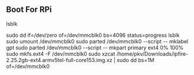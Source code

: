 ## Boot For RPi
lsblk

sudo dd if=/dev/zero of=/dev/mmcblk0 bs=4096 status=progress
lsblk
sudo umount /dev/mmcblk0
sudo parted /dev/mmcblk0 --script -- mklabel gpt
sudo parted /dev/mmcblk0 --script -- mkpart primary ext4 0% 100%
sudo mkfs.ext4 -F /dev/mmcblk0
sudo xzcat /home/pkv/Downloads/ipfire-2.25.2gb-ext4.armv5tel-full-core153.img.xz | sudo dd bs=1M of=/dev/mmcblk0